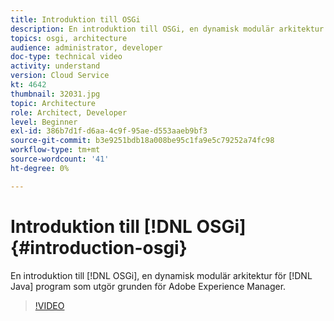 ```yaml
---
title: Introduktion till OSGi
description: En introduktion till OSGi, en dynamisk modulär arkitektur för Java-applikationer som är grunden för Adobe Experience Manager.
topics: osgi, architecture
audience: administrator, developer
doc-type: technical video
activity: understand
version: Cloud Service
kt: 4642
thumbnail: 32031.jpg
topic: Architecture
role: Architect, Developer
level: Beginner
exl-id: 386b7d1f-d6aa-4c9f-95ae-d553aaeb9bf3
source-git-commit: b3e9251bdb18a008be95c1fa9e5c79252a74fc98
workflow-type: tm+mt
source-wordcount: '41'
ht-degree: 0%

---
```


# Introduktion till [!DNL OSGi] {#introduction-osgi}

En introduktion till [!DNL OSGi], en dynamisk modulär arkitektur för [!DNL Java] program som utgör grunden för Adobe Experience Manager.

>[!VIDEO](https://video.tv.adobe.com/v/32031?quality=12&learn=on)
